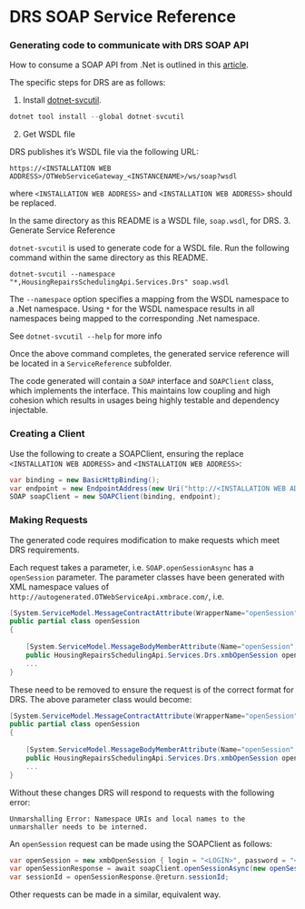 # DRS SOAP Service Reference

### Generating code to communicate with DRS SOAP API
How to consume a SOAP API from .Net is outlined in this [article](https://docs.microsoft.com/en-us/dotnet/core/additional-tools/dotnet-svcutil-guide).

The specific steps for DRS are as follows:
1. Install [dotnet-svcutil](https://www.nuget.org/packages/dotnet-svcutil).
```c#
dotnet tool install --global dotnet-svcutil
```
2. Get WSDL file

DRS publishes it’s WSDL file via the following URL: 

```
https://<INSTALLATION WEB ADDRESS>/OTWebServiceGateway_<INSTANCENAME>/ws/soap?wsdl
```

where `<INSTALLATION WEB ADDRESS>` and `<INSTALLATION WEB ADDRESS>` should be replaced.  

In the same directory as this README is a WSDL file, `soap.wsdl`, for DRS.
3. Generate Service Reference

`dotnet-svcutil` is used to generate code for a WSDL file.
Run the following command within the same directory as this README.
```shell
dotnet-svcutil --namespace "*,HousingRepairsSchedulingApi.Services.Drs" soap.wsdl
```

The `--namespace` option specifies a mapping from the WSDL namespace to a .Net namespace.
Using `*` for the WSDL namespace results in all namespaces being mapped to the corresponding .Net namespace.

See `dotnet-svcutil --help` for more info

Once the above command completes, the generated service reference will be located in a `ServiceReference` subfolder.

The code generated will contain a `SOAP` interface and `SOAPClient` class, which implements the interface.
This maintains low coupling and high cohesion which results in usages being highly testable and dependency injectable.

### Creating a Client

Use the following to create a SOAPClient, ensuring the replace `<INSTALLATION WEB ADDRESS>` and `<INSTALLATION WEB ADDRESS>`:

```c#
var binding = new BasicHttpBinding();
var endpoint = new EndpointAddress(new Uri("http://<INSTALLATION WEB ADDRESS>/OTWebServiceGateway_<INSTANCENAME>/ws/soap_560"));
SOAP soapClient = new SOAPClient(binding, endpoint);
```

### Making Requests

The generated code requires modification to make requests which meet DRS requirements.

Each request takes a parameter, i.e. `SOAP.openSessionAsync` has a `openSession` parameter.
The parameter classes have been generated with XML namespace values of `http://autogenerated.OTWebServiceApi.xmbrace.com/`, i.e.
```c#
[System.ServiceModel.MessageContractAttribute(WrapperName="openSession", WrapperNamespace="http://autogenerated.OTWebServiceApi.xmbrace.com/", IsWrapped=true)]
public partial class openSession
{
    
    [System.ServiceModel.MessageBodyMemberAttribute(Name="openSession", Namespace="http://autogenerated.OTWebServiceApi.xmbrace.com/", Order=0)]
    public HousingRepairsSchedulingApi.Services.Drs.xmbOpenSession openSession1;
    ...
}
```

These need to be removed to ensure the request is of the correct format for DRS.
The above parameter class would become:
```c#
[System.ServiceModel.MessageContractAttribute(WrapperName="openSession", WrapperNamespace="", IsWrapped=true)]
public partial class openSession
{
    
    [System.ServiceModel.MessageBodyMemberAttribute(Name="openSession", Namespace="", Order=0)]
    public HousingRepairsSchedulingApi.Services.Drs.xmbOpenSession openSession1;
    ...
}
```

Without these changes DRS will respond to requests with the following error:
```
Unmarshalling Error: Namespace URIs and local names to the unmarshaller needs to be interned.
```

An `openSession` request can be made using the SOAPClient as follows:
```c#
var openSession = new xmbOpenSession { login = "<LOGIN>", password = "<PASSWORD" };
var openSessionResponse = await soapClient.openSessionAsync(new openSession(openSession));
var sessionId = openSessionResponse.@return.sessionId;
```

Other requests can be made in a similar, equivalent way.
